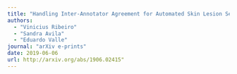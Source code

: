 ```yaml
---
title: "Handling Inter-Annotator Agreement for Automated Skin Lesion Segmentation"
authors:
  - "Vinicius Ribeiro"
  - "Sandra Avila"
  - "Eduardo Valle"
journal: "arXiv e-prints"
date: 2019-06-06
url: http://arxiv.org/abs/1906.02415"
---
```

